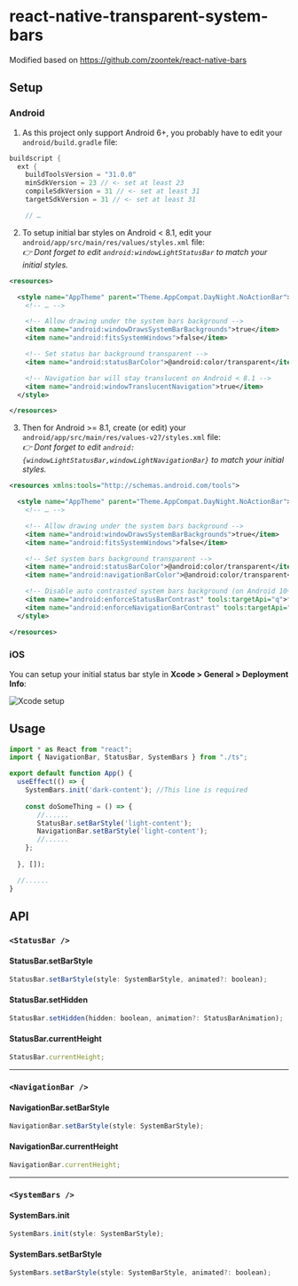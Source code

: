 # react-native-transparent-system-bars
Modified based on https://github.com/zoontek/react-native-bars

## Setup

### Android

1. As this project only support Android 6+, you probably have to edit your `android/build.gradle` file:

```gradle
buildscript {
  ext {
    buildToolsVersion = "31.0.0"
    minSdkVersion = 23 // <- set at least 23
    compileSdkVersion = 31 // <- set at least 31
    targetSdkVersion = 31 // <- set at least 31

    // …
```

2. To setup initial bar styles on Android < 8.1, edit your `android/app/src/main/res/values/styles.xml` file:<br>
   _👉 Dont forget to edit `android:windowLightStatusBar` to match your initial styles._

```xml
<resources>

  <style name="AppTheme" parent="Theme.AppCompat.DayNight.NoActionBar">
    <!-- … -->

    <!-- Allow drawing under the system bars background -->
    <item name="android:windowDrawsSystemBarBackgrounds">true</item>
    <item name="android:fitsSystemWindows">false</item>

    <!-- Set status bar background transparent -->
    <item name="android:statusBarColor">@android:color/transparent</item>

    <!-- Navigation bar will stay translucent on Android < 8.1 -->
    <item name="android:windowTranslucentNavigation">true</item>
  </style>

</resources>
```

3. Then for Android >= 8.1, create (or edit) your `android/app/src/main/res/values-v27/styles.xml` file:<br>
   _👉 Dont forget to edit `android:{windowLightStatusBar,windowLightNavigationBar}` to match your initial styles._

```xml
<resources xmlns:tools="http://schemas.android.com/tools">

  <style name="AppTheme" parent="Theme.AppCompat.DayNight.NoActionBar">
    <!-- … -->

    <!-- Allow drawing under the system bars background -->
    <item name="android:windowDrawsSystemBarBackgrounds">true</item>
    <item name="android:fitsSystemWindows">false</item>

    <!-- Set system bars background transparent -->
    <item name="android:statusBarColor">@android:color/transparent</item>
    <item name="android:navigationBarColor">@android:color/transparent</item>

    <!-- Disable auto contrasted system bars background (on Android 10+) -->
    <item name="android:enforceStatusBarContrast" tools:targetApi="q">false</item>
    <item name="android:enforceNavigationBarContrast" tools:targetApi="q">false</item>
  </style>

</resources>
```

### iOS

You can setup your initial status bar style in **Xcode > General > Deployment Info**:

![Xcode setup](https://raw.githubusercontent.com/zoontek/react-native-bars/HEAD/docs/xcode_setup.png?raw=true)

## Usage

```js
import * as React from "react";
import { NavigationBar, StatusBar, SystemBars } from "./ts";

export default function App() {
  useEffect(() => {
    SystemBars.init('dark-content'); //This line is required
    
    const doSomeThing = () => {
       //......
       StatusBar.setBarStyle('light-content');
       NavigationBar.setBarStyle('light-content');
       //......
    };
    
  }, []);

  //......
}
```

## API

### `<StatusBar />`

#### StatusBar.setBarStyle

```js
StatusBar.setBarStyle(style: SystemBarStyle, animated?: boolean);
```

#### StatusBar.setHidden

```js
StatusBar.setHidden(hidden: boolean, animation?: StatusBarAnimation);
```

#### StatusBar.currentHeight

```js
StatusBar.currentHeight;
```

---

### `<NavigationBar />`

#### NavigationBar.setBarStyle

```js
NavigationBar.setBarStyle(style: SystemBarStyle);
```

#### NavigationBar.currentHeight

```js
NavigationBar.currentHeight;
```

---

### `<SystemBars />`

#### SystemBars.init

```js
SystemBars.init(style: SystemBarStyle);
```

#### SystemBars.setBarStyle

```js
SystemBars.setBarStyle(style: SystemBarStyle, animated?: boolean);
```
